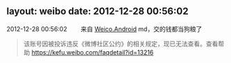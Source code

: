 layout: weibo
date: 2012-12-28 00:56:02
---
<meta name="referrer" content="no-referrer" />

2012-12-28 00:56:02  &nbsp;&nbsp;&nbsp;&nbsp;&nbsp;&nbsp; 来自 <a href="http://app.weibo.com/t/feed/l4RWD" rel="nofollow">Weico.Android</a>
md，交的钱都当狗粮了
>  该账号因被投诉违反《微博社区公约》的相关规定，现已无法查看。查看帮助 https://kefu.weibo.com/faqdetail?id=13216
